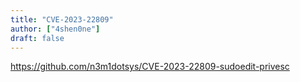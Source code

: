 ```yaml
---
title: "CVE-2023-22809"
author: ["4shen0ne"]
draft: false
---
```


<https://github.com/n3m1dotsys/CVE-2023-22809-sudoedit-privesc>
